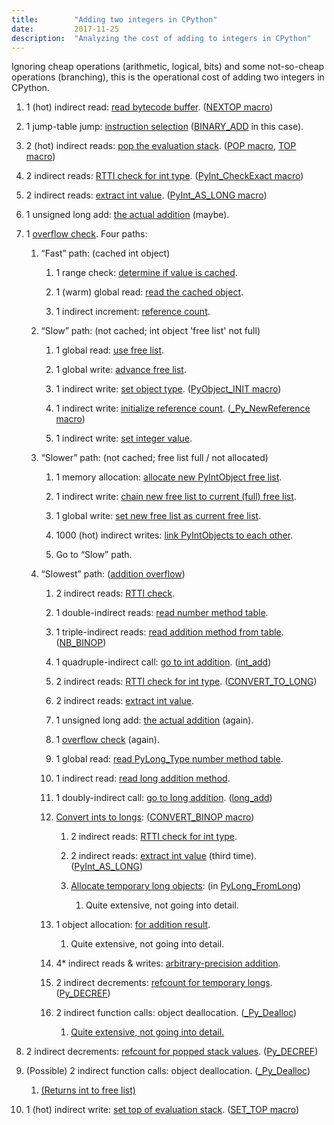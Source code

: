 ```yaml
---
title:        "Adding two integers in CPython"
date:         2017-11-25
description:  "Analyzing the cost of adding to integers in CPython"
---
```


Ignoring cheap operations (arithmetic, logical, bits) and some not-so-cheap
operations (branching), this is the operational cost of adding two integers in
CPython.

1. 1 (hot) indirect read:
   [read bytecode buffer](https://github.com/Garciat/cpython/blob/05469fa1c05acf55bdca05db21822ecdd7f6487a/Python/ceval.c#L1167).
   ([NEXTOP macro](https://github.com/Garciat/cpython/blob/05469fa1c05acf55bdca05db21822ecdd7f6487a/Python/ceval.c#L874))

2. 1 jump-table jump:
   [instruction selection](https://github.com/Garciat/cpython/blob/05469fa1c05acf55bdca05db21822ecdd7f6487a/Python/ceval.c#L1199)
   ([BINARY_ADD](https://github.com/Garciat/cpython/blob/05469fa1c05acf55bdca05db21822ecdd7f6487a/Python/ceval.c#L1464)
   in this case).

3. 2 (hot) indirect reads:
   [pop the evaluation stack](https://github.com/Garciat/cpython/blob/05469fa1c05acf55bdca05db21822ecdd7f6487a/Python/ceval.c#L1466-L1467).
   ([POP macro](https://github.com/Garciat/cpython/blob/05469fa1c05acf55bdca05db21822ecdd7f6487a/Python/ceval.c#L932),
   [TOP macro](https://github.com/Garciat/cpython/blob/05469fa1c05acf55bdca05db21822ecdd7f6487a/Python/ceval.c#L920))

4. 2 indirect reads:
   [RTTI check for int type](https://github.com/Garciat/cpython/blob/05469fa1c05acf55bdca05db21822ecdd7f6487a/Python/ceval.c#L1468).
   ([PyInt_CheckExact macro](https://github.com/Garciat/cpython/blob/74f49ab28b91d3c23524356230feb2724ee9b23f/Include/intobject.h#L32))

5. 2 indirect reads:
   [extract int value](https://github.com/Garciat/cpython/blob/05469fa1c05acf55bdca05db21822ecdd7f6487a/Python/ceval.c#L1471-L1472).
   ([PyInt_AS_LONG macro](https://github.com/Garciat/cpython/blob/74f49ab28b91d3c23524356230feb2724ee9b23f/Include/intobject.h#L52))

6. 1 unsigned long add:
   [the actual addition](https://github.com/Garciat/cpython/blob/05469fa1c05acf55bdca05db21822ecdd7f6487a/Python/ceval.c#L1475)
   (maybe).

7. 1
   [overflow check](https://github.com/Garciat/cpython/blob/05469fa1c05acf55bdca05db21822ecdd7f6487a/Python/ceval.c#L1476).
   Four paths:

   1. “Fast” path: (cached int object)

      1. 1 range check:
         [determine if value is cached](https://github.com/Garciat/cpython/blob/994f04dbf576f4ebafb9de2bc6821e15cb0de0ea/Objects/intobject.c#L91).

      2. 1 (warm) global read:
         [read the cached object](https://github.com/Garciat/cpython/blob/994f04dbf576f4ebafb9de2bc6821e15cb0de0ea/Objects/intobject.c#L92).

      3. 1 indirect increment:
         [reference count](https://github.com/Garciat/cpython/blob/994f04dbf576f4ebafb9de2bc6821e15cb0de0ea/Objects/intobject.c#L93).

   2. “Slow” path: (not cached; int object 'free list' not full)

      1. 1 global read:
         [use free list](https://github.com/Garciat/cpython/blob/994f04dbf576f4ebafb9de2bc6821e15cb0de0ea/Objects/intobject.c#L108).

      2. 1 global write:
         [advance free list](https://github.com/Garciat/cpython/blob/994f04dbf576f4ebafb9de2bc6821e15cb0de0ea/Objects/intobject.c#L109).

      3. 1 indirect write:
         [set object type](https://github.com/Garciat/cpython/blob/994f04dbf576f4ebafb9de2bc6821e15cb0de0ea/Objects/intobject.c#L110).
         ([PyObject_INIT macro](https://github.com/Garciat/cpython/blob/c83ea137d7e717f764e2f31fc2544f522de7d857/Include/objimpl.h#L163))

      4. 1 indirect write:
         [initialize reference count](https://github.com/Garciat/cpython/blob/994f04dbf576f4ebafb9de2bc6821e15cb0de0ea/Objects/intobject.c#L110).
         ([_Py_NewReference macro](https://github.com/Garciat/cpython/blob/e2eacc02bcc9f8977f5f3cea6243f236c508b772/Include/object.h#L755))

      5. 1 indirect write:
         [set integer value](https://github.com/Garciat/cpython/blob/994f04dbf576f4ebafb9de2bc6821e15cb0de0ea/Objects/intobject.c#L111).

   3. “Slower” path: (not cached; free list full / not allocated)

      1. 1 memory allocation:
         [allocate new PyIntObject free list](https://github.com/Garciat/cpython/blob/994f04dbf576f4ebafb9de2bc6821e15cb0de0ea/Objects/intobject.c#L52).

      2. 1 indirect write:
         [chain new free list to current (full) free list](https://github.com/Garciat/cpython/blob/994f04dbf576f4ebafb9de2bc6821e15cb0de0ea/Objects/intobject.c#L55).

      3. 1 global write:
         [set new free list as current free list](https://github.com/Garciat/cpython/blob/994f04dbf576f4ebafb9de2bc6821e15cb0de0ea/Objects/intobject.c#L56).

      4. 1000 (hot) indirect writes:
         [link PyIntObjects to each other](https://github.com/Garciat/cpython/blob/994f04dbf576f4ebafb9de2bc6821e15cb0de0ea/Objects/intobject.c#L62).

      5. Go to “Slow” path.

   4. “Slowest” path:
      ([addition overflow](https://github.com/Garciat/cpython/blob/05469fa1c05acf55bdca05db21822ecdd7f6487a/Python/ceval.c#L1477))

      1. 2 indirect reads:
         [RTTI check](https://github.com/Garciat/cpython/blob/2a0438d2e4f023b5edf0fcb27151b6ec4357642e/Objects/abstract.c#L929-L931).

      2. 1 double-indirect reads:
         [read number method table](https://github.com/Garciat/cpython/blob/2a0438d2e4f023b5edf0fcb27151b6ec4357642e/Objects/abstract.c#L930).

      3. 1 triple-indirect reads:
         [read addition method from table](https://github.com/Garciat/cpython/blob/2a0438d2e4f023b5edf0fcb27151b6ec4357642e/Objects/abstract.c#L930).
         ([NB_BINOP](https://github.com/Garciat/cpython/blob/2a0438d2e4f023b5edf0fcb27151b6ec4357642e/Objects/abstract.c#L895))

      4. 1 quadruple-indirect call:
         [go to int addition](https://github.com/Garciat/cpython/blob/2a0438d2e4f023b5edf0fcb27151b6ec4357642e/Objects/abstract.c#L945).
         ([int_add](https://github.com/Garciat/cpython/blob/994f04dbf576f4ebafb9de2bc6821e15cb0de0ea/Objects/intobject.c#L469))

      5. 2 indirect reads:
         [RTTI check for int type](https://github.com/Garciat/cpython/blob/994f04dbf576f4ebafb9de2bc6821e15cb0de0ea/Objects/intobject.c#L472-L473).
         ([CONVERT_TO_LONG](https://github.com/Garciat/cpython/blob/994f04dbf576f4ebafb9de2bc6821e15cb0de0ea/Objects/intobject.c#L428))

      6. 2 indirect reads:
         [extract int value](https://github.com/Garciat/cpython/blob/994f04dbf576f4ebafb9de2bc6821e15cb0de0ea/Objects/intobject.c#L472-L473).

      7. 1 unsigned long add:
         [the actual addition](https://github.com/Garciat/cpython/blob/994f04dbf576f4ebafb9de2bc6821e15cb0de0ea/Objects/intobject.c#L475)
         (again).

      8. 1
         [overflow check](https://github.com/Garciat/cpython/blob/994f04dbf576f4ebafb9de2bc6821e15cb0de0ea/Objects/intobject.c#L476)
         (again).

      9. 1 global read:
         [read PyLong_Type number method table](https://github.com/Garciat/cpython/blob/994f04dbf576f4ebafb9de2bc6821e15cb0de0ea/Objects/intobject.c#L478).

      10. 1 indirect read:
          [read long addition method](https://github.com/Garciat/cpython/blob/994f04dbf576f4ebafb9de2bc6821e15cb0de0ea/Objects/intobject.c#L478).

      11. 1 doubly-indirect call:
          [go to long addition](https://github.com/Garciat/cpython/blob/994f04dbf576f4ebafb9de2bc6821e15cb0de0ea/Objects/intobject.c#L478).
          ([long_add](https://github.com/Garciat/cpython/blob/445844993b68f102241a600636b0d69394db1c7b/Objects/longobject.c#L2518))

      12. [Convert ints to longs](https://github.com/Garciat/cpython/blob/445844993b68f102241a600636b0d69394db1c7b/Objects/longobject.c#L2522):
          ([CONVERT_BINOP macro](https://github.com/Garciat/cpython/blob/445844993b68f102241a600636b0d69394db1c7b/Objects/longobject.c#L1174))

          1. 2 indirect reads:
             [RTTI check for int type](https://github.com/Garciat/cpython/blob/445844993b68f102241a600636b0d69394db1c7b/Objects/longobject.c#L1154).

          2. 2 indirect reads:
             [extract int value](https://github.com/Garciat/cpython/blob/445844993b68f102241a600636b0d69394db1c7b/Objects/longobject.c#L1155)
             (third time).
             ([PyInt_AS_LONG](https://github.com/Garciat/cpython/blob/74f49ab28b91d3c23524356230feb2724ee9b23f/Include/intobject.h#L52))

          3. [Allocate temporary long objects](https://github.com/Garciat/cpython/blob/445844993b68f102241a600636b0d69394db1c7b/Objects/longobject.c#L129):
             (in
             [PyLong_FromLong](https://github.com/Garciat/cpython/blob/445844993b68f102241a600636b0d69394db1c7b/Objects/longobject.c#L101))

             1. Quite extensive, not going into detail.

      13. 1 object allocation:
          [for addition result](https://github.com/Garciat/cpython/blob/445844993b68f102241a600636b0d69394db1c7b/Objects/longobject.c#L2445).

          1. Quite extensive, not going into detail.

      14. 4* indirect reads &amp; writes:
          [arbitrary-precision addition](https://github.com/Garciat/cpython/blob/445844993b68f102241a600636b0d69394db1c7b/Objects/longobject.c#L2446-L2458).

      15. 2 indirect decrements:
          [refcount for temporary longs](https://github.com/Garciat/cpython/blob/445844993b68f102241a600636b0d69394db1c7b/Objects/longobject.c#L2539-L2540).
          ([Py_DECREF](https://github.com/Garciat/cpython/blob/e2eacc02bcc9f8977f5f3cea6243f236c508b772/Include/object.h#L771))

      16. 2 indirect function calls: object deallocation.
          ([_Py_Dealloc](https://github.com/Garciat/cpython/blob/e2eacc02bcc9f8977f5f3cea6243f236c508b772/Include/object.h#L762))

          1. [Quite extensive, not going into detail.](https://github.com/Garciat/cpython/blob/1edd2f6241df29eb2ae67c3ad9fa3872670d47e9/Objects/obmalloc.c#L994)

8. 2 indirect decrements:
   [refcount for popped stack values](https://github.com/Garciat/cpython/blob/05469fa1c05acf55bdca05db21822ecdd7f6487a/Python/ceval.c#L1490-L1492).
   ([Py_DECREF](https://github.com/Garciat/cpython/blob/e2eacc02bcc9f8977f5f3cea6243f236c508b772/Include/object.h#L771))

9. (Possible) 2 indirect function calls: object deallocation.
   ([_Py_Dealloc](https://github.com/Garciat/cpython/blob/e2eacc02bcc9f8977f5f3cea6243f236c508b772/Include/object.h#L762))

   1. [(Returns int to free list)](https://github.com/Garciat/cpython/blob/994f04dbf576f4ebafb9de2bc6821e15cb0de0ea/Objects/intobject.c#L132)

10. 1 (hot) indirect write:
    [set top of evaluation stack](https://github.com/Garciat/cpython/blob/05469fa1c05acf55bdca05db21822ecdd7f6487a/Python/ceval.c#L1493).
    ([SET_TOP macro](https://github.com/Garciat/cpython/blob/05469fa1c05acf55bdca05db21822ecdd7f6487a/Python/ceval.c#L925))
